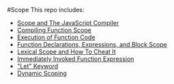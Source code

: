 #Scope
This repo includes:

- [Scope and The JavaScript Compiler](./basics.md)
- [Compiling Function Scope](./executing_function_code.md)
- [Execution of Function Code](./scope_execution_example.md)
- [Function Declarations, Expressions, and Block Scope](./functions_continued.md)
- [Lexical Scope and How To Cheat It](./lexical_scope.md)
- [Immediately Invoked Function Expression](./iife.md)
- ["Let" Keyword](./let.md)
- [Dynamic Scoping](./dynamic_scope.md)
